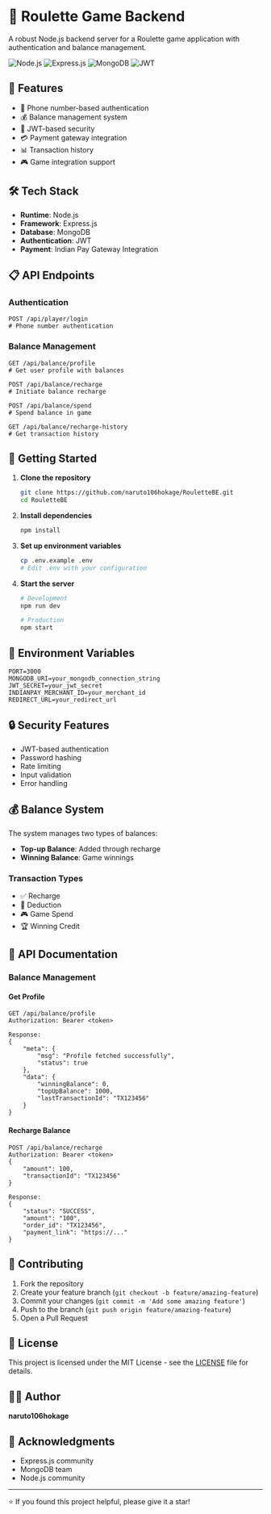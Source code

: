 # 🎲 Roulette Game Backend

A robust Node.js backend server for a Roulette game application with authentication and balance management.

![Node.js](https://img.shields.io/badge/Node.js-43853D?style=for-the-badge&logo=node.js&logoColor=white)
![Express.js](https://img.shields.io/badge/Express.js-404D59?style=for-the-badge)
![MongoDB](https://img.shields.io/badge/MongoDB-4EA94B?style=for-the-badge&logo=mongodb&logoColor=white)
![JWT](https://img.shields.io/badge/JWT-black?style=for-the-badge&logo=JSON%20web%20tokens)

## 🚀 Features

- 📱 Phone number-based authentication
- 💰 Balance management system
- 🔐 JWT-based security
- 💳 Payment gateway integration
- 📊 Transaction history
- 🎮 Game integration support

## 🛠️ Tech Stack

- **Runtime**: Node.js
- **Framework**: Express.js
- **Database**: MongoDB
- **Authentication**: JWT
- **Payment**: Indian Pay Gateway Integration

## 📋 API Endpoints

### Authentication
```http
POST /api/player/login
# Phone number authentication
```

### Balance Management
```http
GET /api/balance/profile
# Get user profile with balances

POST /api/balance/recharge
# Initiate balance recharge

POST /api/balance/spend
# Spend balance in game

GET /api/balance/recharge-history
# Get transaction history
```

## 🚀 Getting Started

1. **Clone the repository**
   ```bash
   git clone https://github.com/naruto106hokage/RouletteBE.git
   cd RouletteBE
   ```

2. **Install dependencies**
   ```bash
   npm install
   ```

3. **Set up environment variables**
   ```bash
   cp .env.example .env
   # Edit .env with your configuration
   ```

4. **Start the server**
   ```bash
   # Development
   npm run dev

   # Production
   npm start
   ```

## 🔧 Environment Variables

```env
PORT=3000
MONGODB_URI=your_mongodb_connection_string
JWT_SECRET=your_jwt_secret
INDIANPAY_MERCHANT_ID=your_merchant_id
REDIRECT_URL=your_redirect_url
```

## 🔒 Security Features

- JWT-based authentication
- Password hashing
- Rate limiting
- Input validation
- Error handling

## 💰 Balance System

The system manages two types of balances:
- **Top-up Balance**: Added through recharge
- **Winning Balance**: Game winnings

### Transaction Types
- ✅ Recharge
- 💸 Deduction
- 🎮 Game Spend
- 🏆 Winning Credit

## 📝 API Documentation

### Balance Management

#### Get Profile
```http
GET /api/balance/profile
Authorization: Bearer <token>

Response:
{
    "meta": {
        "msg": "Profile fetched successfully",
        "status": true
    },
    "data": {
        "winningBalance": 0,
        "topUpBalance": 1000,
        "lastTransactionId": "TX123456"
    }
}
```

#### Recharge Balance
```http
POST /api/balance/recharge
Authorization: Bearer <token>
{
    "amount": 100,
    "transactionId": "TX123456"
}

Response:
{
    "status": "SUCCESS",
    "amount": "100",
    "order_id": "TX123456",
    "payment_link": "https://..."
}
```

## 🤝 Contributing

1. Fork the repository
2. Create your feature branch (`git checkout -b feature/amazing-feature`)
3. Commit your changes (`git commit -m 'Add some amazing feature'`)
4. Push to the branch (`git push origin feature/amazing-feature`)
5. Open a Pull Request

## 📄 License

This project is licensed under the MIT License - see the [LICENSE](LICENSE) file for details.

## 👨‍💻 Author

**naruto106hokage**

## 🙏 Acknowledgments

- Express.js community
- MongoDB team
- Node.js community

---
⭐️ If you found this project helpful, please give it a star!